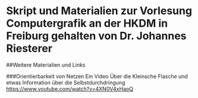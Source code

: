 # Skript und Materialien zur Vorlesung Computergrafik an der HKDM in Freiburg gehalten von Dr. Johannes Riesterer

##Weitere Materialien und Links

###Orientierbarkeit von Netzen
Ein Video Über die Kleinsche Flasche und etwas Information über die Selbstdurchdringung
https://www.youtube.com/watch?v=4XN0V4xHaoQ
